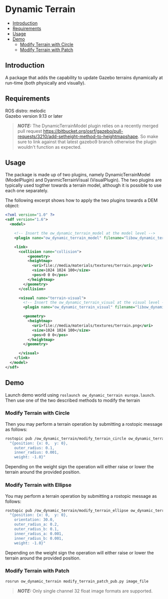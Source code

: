# Dynamic Terrain

- [Introduction](#introduction)
- [Requirements](#requirements)
- [Usage](#usage)
- [Demo](#demo)
  - [Modify Terrain with Circle](#modify-terrain-with-circle)
  - [Modify Terrain with Patch](#modify-terrain-with-patch)

## Introduction

A package that adds the capability to update Gazebo terrains dynamically at run-time (both physically and visually).

## Requirements

ROS distro: melodic  
Gazebo version 9.13 or later

> **_NOTE:_** The DynamicTerrainModel plugin relies on a recently merged pull request
https://bitbucket.org/osrf/gazebo/pull-requests/3210/add-setheight-method-to-heightmapshape.
So make sure to link against that latest gazebo9 branch otherwise the plugin wouldn't function as expected.

## Usage

The package is made up of two plugins, namely DynamicTerrainModel (ModelPlugin) and DyanmicTerrainVisual (VisualPlugin).
The two plugins are typically used togther towards a terrain model, although it is possible to use each one separately.

The following excerpt shows how to apply the two plugins towards a DEM object:

```xml
<?xml version="1.0" ?>
<sdf version="1.6">
  <model>

    <!-- Insert the ow_dynamic_terrain_model at the model level -->
    <plugin name="ow_dynamic_terrain_model" filename="libow_dynamic_terrain_model.so" />

    <link>
      <collision name="collision">
          <geometry>
          <heightmap>
            <uri>file://media/materials/textures/terrain.png</uri>
            <size>1024 1024 100</size>
            <pos>0 0 0</pos>
          </heightmap>
        </geometry>
      </collision>

      <visual name="terrain-visual">
        <!-- Insert the ow_dynamic_terrain_visual at the visual level -->
        <plugin name="ow_dynamic_terrain_visual" filename="libow_dynamic_terrain_visual.so" />

        <geometry>
          <heightmap>
            <uri>file://media/materials/textures/terrain.png</uri>
            <size>1024 1024 100</size>
            <pos>0 0 0</pos>
          </heightmap>
        </geometry>

      </visual>
    </link>
  </model>
</sdf>
```

## Demo

Launch demo world using `roslaunch ow_dynamic_terrain europa.launch`. Then use one of the two described methods to
modify the terrain

### Modify Terrain with Circle

Then you may perform a terrain operation by submitting a rostopic message as follows:

```bash
rostopic pub /ow_dynamic_terrain/modify_terrain_circle ow_dynamic_terrain/modify_terrain_circle \
  "{position: {x: 0,  y: 0},
    outer_radius: 0.1,
    inner_radius: 0.001,
    weight: -1.0}"
```

Depending on the weight sign the operation will either raise or lower the terrain around the provided position.

### Modify Terrain with Ellipse

You may perform a terrain operation by submitting a rostopic message as follows:

```bash
rostopic pub /ow_dynamic_terrain/modify_terrain_ellipse ow_dynamic_terrain/modify_terrain_ellipse \
  "{position: {x: 0,  y: 0},
    orientation: 30.0,
    outer_radius_a: 0.2,
    outer_radius_b: 0.1,
    inner_radius_a: 0.001,
    inner_radius_b: 0.001,
    weight: -1.0}"
```

Depending on the weight sign the operation will either raise or lower the terrain around the provided position.

### Modify Terrain with Patch

```bash
rosrun ow_dynamic_terrain modify_terrain_patch_pub.py image_file
```

> **_NOTE:_** Only single channel 32 float image formats are supported.